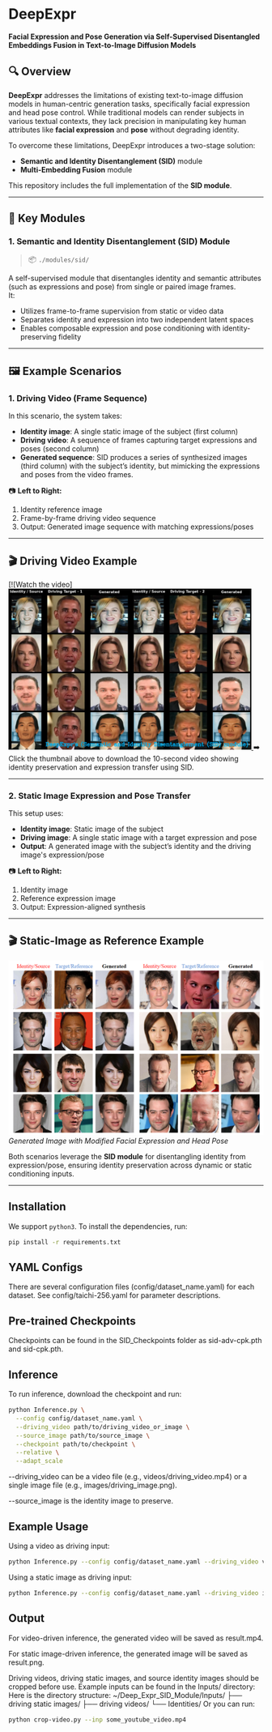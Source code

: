 # DeepExpr

**Facial Expression and Pose Generation via Self-Supervised Disentangled Embeddings Fusion in Text-to-Image Diffusion Models**

## 🔍 Overview

**DeepExpr** addresses the limitations of existing text-to-image diffusion models in human-centric generation tasks, specifically facial expression and head pose control. While traditional models can render subjects in various textual contexts, they lack precision in manipulating key human attributes like **facial expression** and **pose** without degrading identity.

To overcome these limitations, DeepExpr introduces a two-stage solution:
- **Semantic and Identity Disentanglement (SID)** module  
- **Multi-Embedding Fusion** module

This repository includes the full implementation of the **SID module**.

---

## 🧠 Key Modules

### 1. Semantic and Identity Disentanglement (SID) Module

> 📦 `./modules/sid/`

A self-supervised module that disentangles identity and semantic attributes (such as expressions and pose) from single or paired image frames.  
It:
- Utilizes frame-to-frame supervision from static or video data
- Separates identity and expression into two independent latent spaces
- Enables composable expression and pose conditioning with identity-preserving fidelity

---

## 🖼️ Example Scenarios

### 1. Driving Video (Frame Sequence)

In this scenario, the system takes:
- **Identity image**: A single static image of the subject (first column)
- **Driving video**: A sequence of frames capturing target expressions and poses (second column)
- **Generated sequence**: SID produces a series of synthesized images (third column) with the subject’s identity, but mimicking the expressions and poses from the video frames.

📷 **Left to Right:**
1. Identity reference image  
2. Frame-by-frame driving video sequence  
3. Output: Generated image sequence with matching expressions/poses

---

## 🎬 Driving Video Example

[![Watch the video]
<a href="Images/DEEPEXPR_SID_Video_as_Driving.mp4" download>
  <img src="Images/video_thumbnail.png" alt="Download the video" width="480">
</a>
➡️ Click the thumbnail above to download the 10-second video showing identity preservation and expression transfer using SID.

---

### 2. Static Image Expression and Pose Transfer

This setup uses:
- **Identity image**: Static image of the subject
- **Driving image**: A single static image with a target expression and pose
- **Output**: A generated image with the subject’s identity and the driving image's expression/pose

📷 **Left to Right:**
1. Identity image  
2. Reference expression image  
3. Output: Expression-aligned synthesis

---

## 🎬 Static-Image as Reference Example

![Generated Images](Images/Readme_Static.png)  
*Generated Image with Modified Facial Expression and Head Pose*

Both scenarios leverage the **SID module** for disentangling identity from expression/pose, ensuring identity preservation across dynamic or static conditioning inputs.

---

## Installation

We support `python3`. To install the dependencies, run:

```bash
pip install -r requirements.txt
```
## YAML Configs
There are several configuration files (config/dataset_name.yaml) for each dataset. See config/taichi-256.yaml for parameter descriptions.

## Pre-trained Checkpoints
Checkpoints can be found in the SID_Checkpoints folder as sid-adv-cpk.pth and sid-cpk.pth.

## Inference
To run inference, download the checkpoint and run:
```bash
python Inference.py \
  --config config/dataset_name.yaml \
  --driving_video path/to/driving_video_or_image \
  --source_image path/to/source_image \
  --checkpoint path/to/checkpoint \
  --relative \
  --adapt_scale
```
--driving_video can be a video file (e.g., videos/driving_video.mp4) or a single image file (e.g., images/driving_image.png).

--source_image is the identity image to preserve.

##  Example Usage
Using a video as driving input:
```bash
python Inference.py --config config/dataset_name.yaml --driving_video videos/driving_video.mp4 --source_image images/source.png --checkpoint checkpoints/model.ckpt --relative --adapt_scale

```
Using a static image as driving input:
```bash
python Inference.py --config config/dataset_name.yaml --driving_video images/driving_image.png --source_image images/source.png --checkpoint checkpoints/model.ckpt --relative --adapt_scale
```
##  Output
For video-driven inference, the generated video will be saved as result.mp4.

For static image-driven inference, the generated image will be saved as result.png.

Driving videos, driving static images, and source identity images should be cropped before use. Example inputs can be found in the Inputs/ directory:
Here is the directory structure:
~/Deep_Expr_SID_Module/Inputs/
├── driving static images/
├── driving videos/
└── Identities/
Or you can run:
```bash
python crop-video.py --inp some_youtube_video.mp4
```
